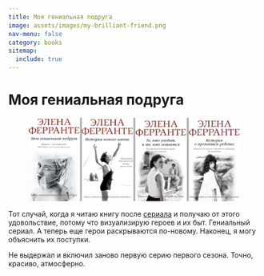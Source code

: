 ```yaml
---
title: Моя гениальная подруга
image: assets/images/my-brilliant-friend.png
nav-menu: false
category: books
sitemap:
  include: true
---
```


# Моя гениальная подруга

<figure><img src="../assets/images/my-brilliant-friend.png" alt=""><figcaption></figcaption></figure>

Тот случай, когда я читаю книгу после [сериала](https://www.imdb.com/title/tt7278862/) и получаю от этого удовольствие, потому что визуализирую героев и их быт. Гениальный сериал. А теперь еще герои раскрываются по-новому. Наконец, я могу объяснить их поступки.

Не выдержал и включил заново первую серию первого сезона. Точно, красиво, атмосферно.
